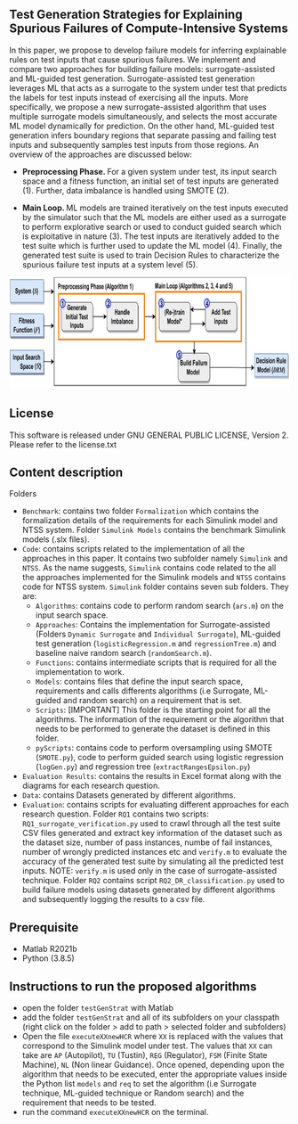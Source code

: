 Test Generation Strategies for Explaining Spurious Failures of Compute-Intensive Systems
------------------------------------------------------------

In this paper, we propose to develop failure models for inferring explainable rules on test inputs that cause spurious failures. We implement and compare two approaches for building failure models: surrogate-assisted and ML-guided test generation. Surrogate-assisted test generation leverages ML that acts as a surrogate to the system under test that predicts the labels for test inputs instead of exercising all the inputs. More specifically, we propose a new surrogate-assisted algorithm that uses multiple surrogate models simultaneously, and selects the most accurate ML model dynamically for prediction. On the other hand, ML-guided test generation infers boundary regions that separate passing and failing test inputs and subsequently samples test inputs from those regions. An overview of the approaches are discussed below:

* <p> <b> Preprocessing Phase. </b> For a given system under test, its input search space and a fitness function, an initial set of test inputs are generated (1). Further, data imbalance is handled using SMOTE (2).  </p>
* <p> <b> Main Loop. </b> ML models are trained iteratively on the test inputs executed by the simulator such that the ML models are either used as a surrogate to perform explorative search or used to conduct guided search which is exploitative in nature (3). The test inputs are iteratively added to the test suite which is further used to update the ML model (4). Finally, the generated test suite is used to train Decision Rules to characterize the spurious failure test inputs at a system level (5).</p>

<p align="center">
  <img src="https://github.com/anonpaper23/testGenStrat/blob/main/overview.jpg" width="650" height="200" class="centerImage" />
</p>

License 
--------------------------------------------
This software is released under GNU GENERAL PUBLIC LICENSE, Version 2. Please refer to the license.txt

Content description
--------------------------------------------
Folders
- ``Benchmark``: contains two folder ``Formalization`` which contains the formalization details of the requirements for each Simulink model and NTSS system. Folder ``Simulink Models`` contains the benchmark Simulink models (.slx files).
- ``Code``: contains scripts related to the implementation of all the approaches in this paper. It contains two subfolder namely ``Simulink`` and ``NTSS``. As the name suggests, ``Simulink`` contains code related to the all the approaches implemented for the Simulink models and ``NTSS`` contains code for NTSS system. ``Simulink`` folder contains seven sub folders. They are:
  - ``Algorithms``: contains code to perform random search (``ars.m``) on the input search space. 
  - ``Approaches``: Contains the implementation for Surrogate-assisted (Folders ``Dynamic Surrogate`` and ``Individual Surrogate``), ML-guided test generation (``logisticRegression.m`` and ``regressionTree.m``) and baseline naive random search (``randomSearch.m``). 
  - ``Functions``: contains intermediate scripts that is required for all the implementation to work.
  - ``Models``: contains files that define the input search space, requirements and calls differents algorithms (i.e Surrogate, ML-guided and random search) on a requirement that is set.
  - ``Scripts``: [IMPORTANT] This folder is the starting point for all the algorithms. The information of the requirement or the algorithm that needs to be performed to generate the dataset is defined in this folder.
  - ``pyScripts``: contains code to perform oversampling using SMOTE (``SMOTE.py``), code to perform guided search using logistic regression (``logGen.py``) and regression tree (``extractRangesEpsilon.py``) 
- ``Evaluation Results``: contains the results in Excel format along with the diagrams for each research question.
- ``Data``: contains Datasets generated by different algorithms.
- ``Evaluation``: contains scripts for evaluating different approaches for each research question. Folder ``RQ1`` contains two scripts: ``RQ1_surrogate_verification.py`` used to crawl through all the test suite CSV files generated and extract key information of the dataset such as the dataset size, number of pass instances, numbe of fail instances, number of wrongly predicted instances etc and ``verify.m`` to evaluate the accuracy of the generated test suite by simulating all the predicted test inputs. NOTE: ``verify.m`` is used only in the case of surrogate-assisted technique. Folder ``RQ2`` contains script ``RQ2_DR_classification.py`` used to build failure models using datasets generated by different algorithms and subsequently logging the results to a csv file.

Prerequisite
--------------------------------------------
- Matlab R2021b
- Python (3.8.5)

## Instructions to run the proposed algorithms
- open the folder ``testGenStrat`` with Matlab
- add the folder ``testGenStrat`` and all of its subfolders on your classpath (right click on the folder > add to path > selected folder and subfolders)
- Open the file ``executeXXnewHCR`` where ``XX`` is replaced with the values that correspond to the Simulink model under test. The values that ``XX`` can take are ``AP`` (Autopilot), ``TU`` (Tustin), ``REG`` (Regulator), ``FSM`` (Finite State Machine), ``NL`` (Non linear Guidance). Once opened, depending upon the algorithm that needs to be executed, enter the appropriate values inside the Python list ``models`` and ``req`` to set the algorithm (i.e Surrogate technique, ML-guided technique or Random search) and the requirement that needs to be tested. 
- run the command ``executeXXnewHCR`` on the terminal.
